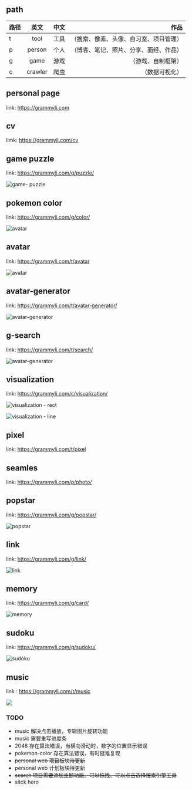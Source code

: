 <!--
 * @Author: your name
 * @Date: 2021-09-10 13:05:29
 * @LastEditTime: 2021-11-24 13:05:27
 * @LastEditors: Please set LastEditors
 * @Description: In User Settings Edit
 * @FilePath: /grammyli/README.md
-->

## path

|路径|英文|中文|作品|
|:- |:-: |:- |-: |
|t|tool|工具|（搜索、像素、头像、自习室、项目管理）|
|p|person|个人|（博客、笔记、照片、分享、面经、作品）| 
|g|game|游戏|（游戏、自制框架）| 
|c|crawler|爬虫|（数据可视化）| 

 
## personal page

link: https://grammyli.com

## cv

limk: https://grammyli.com/cv
## game puzzle

link:  https://grammyli.com/g/puzzle/

![game- puzzle](./%20img/image-20211014122031997.png)


## pokemon color

link: https://grammyli.com/g/color/

![avatar](./%20img/pokemon-color.png)

## avatar

link: https://grammyli.com/t/avatar

![avatar](./%20img/image-20211013201952277.png)

## avatar-generator

link: https://grammyli.com/t/avatar-generator/

![avatar-generator](./%20img/image-20211013202009264.png)

## g-search

link: https://grammyli.com/t/search/

![avatar-generator](./search/img/jptu-6ab287015dab.png)

 
## visualization

link:  https://grammyli.com/c/visualization/

![visualization - rect](./%20img/image-20211014122052819.png)

![visualization - line](./%20img/image-20211014122207704.png)

## pixel

link: https://grammyli.com/t/pixel

## seamles

link: https://grammyli.com/p/photo/

## popstar

link: https://grammyli.com/g/popstar/

![popstar](./%20img/popstar.png)

## link

link: https://grammyli.com/g/link/

![link](./%20img/link.png)

## memory

link: https://grammyli.com/g/card/

![memory](./%20img/memory.png)
## sudoku

link:  https://grammyli.com/g/sudoku/

![sudoku](./%20img/sudoku.png)


## music

link : https://grammyli.com/t/music


<img src="./img/../%20img/music.png">

### TODO

- music 解决点击播放，专辑图片旋转功能
- music 需要重写进度条
- 2048 存在算法错误，当横向滑动时，数字的位置显示错误
- pokemon-color 存在算法错误，有时挺难复现
- ~~personal web 项目板块待更新~~
- personal web 计划板块待更新
- ~~search 项目需要添加主题功能、可以拖拽、可以点击选择搜索引擎工具~~
- sitck hero